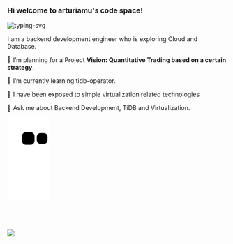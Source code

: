 ### Hi welcome to arturiamu's code space!

<p align="">
   <img src="https://readme-typing-svg.herokuapp.com?color=28696B&size=21&center=true&lines=%7ECoding%20My%20Life%7E" alt="typing-svg">
</p>

I am a backend development engineer who is exploring Cloud and Database.

🔭 I’m planning for a Project **Vision: Quantitative Trading based on a certain strategy**.

🌱 I’m currently learning tidb-operator.

👻 I have been exposed to simple virtualization related technologies

💬 Ask me about Backend Development, TiDB and Virtualization.

![](https://raw.githubusercontent.com/arturiamu/arturiamu/main/assets/github-contribution-grid-snake.svg)          

<div align="">
  <img height="170px" src="https://github-readme-stats.vercel.app/api?username=arturiamu"  alt=""/>
  <img height="170px" src="https://github-readme-stats.vercel.app/api/top-langs/?username=arturiamu&layout=compact&langs_count=8"  alt=""/>
</div>

<div align="">
    <img  src="https://github-readme-streak-stats.herokuapp.com/?user=arturiamu"  alt=""/>
</div>

![](https://github-readme-activity-graph.cyclic.app/graph?username=arturiamu&theme=dracula)
